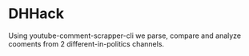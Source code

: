 # DHHack
 
Using youtube-comment-scrapper-cli we parse, compare and analyze cooments from 2 different-in-politics channels. 
